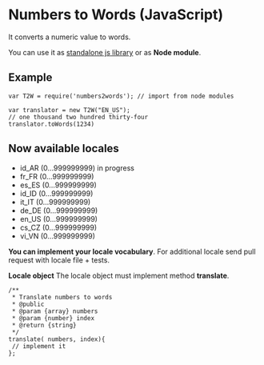 # Numbers to Words (JavaScript)
It converts a numeric value to words. 

You can use it as [standalone js library](https://github.com/Kibo/numbers2words/tree/master/build) or as **Node module**. 

## Example
```
var T2W = require('numbers2words'); // import from node modules

var translator = new T2W("EN_US");
// one thousand two hundred thirty-four
translator.toWords(1234)
```

## Now available locales
 - id_AR (0...999999999) in progress
 - fr_FR (0...999999999)
 - es_ES (0...999999999)
 - id_ID (0...999999999)
 - it_IT (0...999999999)
 - de_DE	(0...999999999)
 - en_US	(0...999999999)
 - cs_CZ	(0...999999999)
 - vi_VN (0...999999999)
 
**You can implement your locale vocabulary**. For additional locale send pull request with locale file + tests.
 
**Locale object**
The locale object must implement method **translate**.
```
/**
 * Translate numbers to words
 * @public
 * @param {array} numbers
 * @param {number} index
 * @return {string}
 */
translate( numbers, index){
 // implement it
};
```
